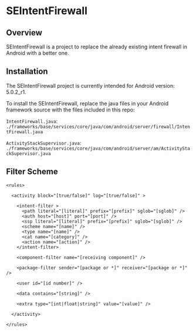 SEIntentFirewall
================

Overview
--------

SEIntentFirewall is a project to replace the already existing intent firewall in Android with a better one.

Installation
------------

The SEIntentFirewall project is currently intended for Android version: 5.0.2_r1.

To install the SEIntentFirewall, replace the java files in your Android framework source with the files included
in this repo:

`IntentFirewall.java`: `./frameworks/base/services/core/java/com/android/server/firewall/IntentFirewall.java`

`ActivityStackSupervisor.java`: `./frameworks/base/services/core/java/com/android/server/am/ActivityStackSupervisor.java`

Filter Scheme
-------------

    <rules>
    
      <activity block="[true/false]" log="[true/false]" >
        
        <intent-filter >
          <path literal="[literal]" prefix="[prefix]" sglob="[sglob]" />
          <auth host="[host]" port="[port]" />
          <ssp literal="[literal]" prefix="[prefix]" sglob="[sglob]" />
          <scheme name="[name]" />
          <type name="[name]" />
          <cat name="[category]" />
          <action name="[action]" />
        </intent-filter>
        
        <component-filter name="[receiving component]" />
      
        <package-filter sender="[package or *]" receiver="[package or *]" />
        
        <user id="[id number]" />
        
        <data contains="[string]" />

        <extra type="[int|float|string]" value="[value]" />
        
      </activity>
      
    </rules>
